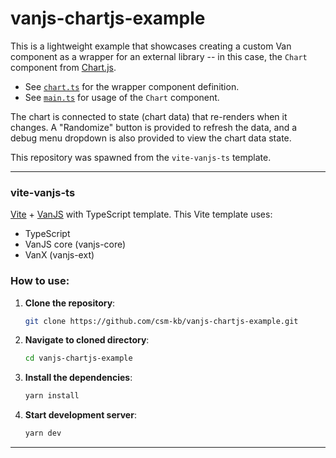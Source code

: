 # vanjs-chartjs-example

This is a lightweight example that showcases creating a custom Van component as a wrapper for an external library -- in this case, the `Chart` component from [Chart.js](https://www.chartjs.org/).

- See [`chart.ts`](https://github.com/csm-kb/vanjs-chartjs-example/tree/main/src/chart.ts) for the wrapper component definition.
- See [`main.ts`](https://github.com/csm-kb/vanjs-chartjs-example/tree/main/src/main.ts) for usage of the `Chart` component.

The chart is connected to state (chart data) that re-renders when it changes. A "Randomize" button is provided to refresh the data, and a debug menu dropdown is also provided to view the chart data state.

This repository was spawned from the `vite-vanjs-ts` template.

---

### vite-vanjs-ts

[Vite](https://vitejs.dev) + [VanJS](https://vanjs.org) with TypeScript template.
This Vite template uses:

- TypeScript
- VanJS core (vanjs-core)
- VanX (vanjs-ext)

### How to use:

1. **Clone the repository**:
   ```bash
   git clone https://github.com/csm-kb/vanjs-chartjs-example.git
   ```
2. **Navigate to cloned directory**:
   ```bash
   cd vanjs-chartjs-example
   ```
3. **Install the dependencies**:
   ```bash
   yarn install
   ```
4. **Start development server**:
   ```bash
   yarn dev
   ```
---
